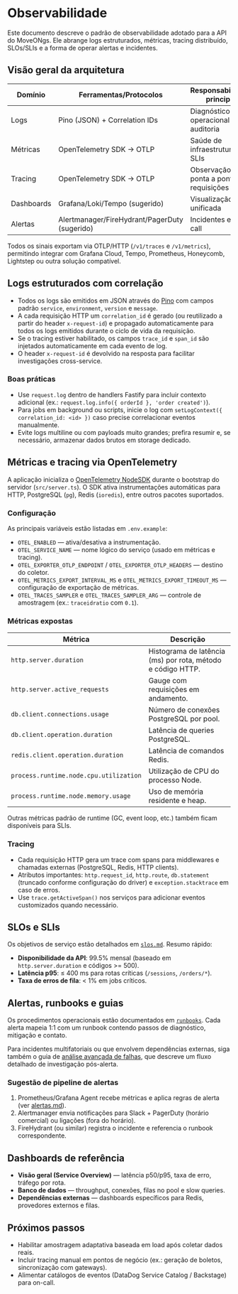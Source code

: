 # Observabilidade

Este documento descreve o padrão de observabilidade adotado para a API do MoveONgs. Ele abrange logs estruturados, métricas, tracing distribuído, SLOs/SLIs e a forma de operar alertas e incidentes.

## Visão geral da arquitetura

| Domínio       | Ferramentas/Protocolos | Responsabilidade principal |
| ------------- | ---------------------- | -------------------------- |
| Logs          | Pino (JSON) + Correlation IDs | Diagnóstico operacional e auditoria |
| Métricas      | OpenTelemetry SDK → OTLP | Saúde de infraestrutura e SLIs |
| Tracing       | OpenTelemetry SDK → OTLP | Observação ponta a ponta das requisições |
| Dashboards    | Grafana/Loki/Tempo (sugerido) | Visualização unificada |
| Alertas       | Alertmanager/FireHydrant/PagerDuty (sugerido) | Incidentes e on-call |

Todos os sinais exportam via OTLP/HTTP (`/v1/traces` e `/v1/metrics`), permitindo integrar com Grafana Cloud, Tempo, Prometheus, Honeycomb, Lightstep ou outra solução compatível.

## Logs estruturados com correlação

* Todos os logs são emitidos em JSON através do [Pino](https://getpino.io) com campos padrão `service`, `environment`, `version` e `message`.
* A cada requisição HTTP um `correlation_id` é gerado (ou reutilizado a partir do header `x-request-id`) e propagado automaticamente para todos os logs emitidos durante o ciclo de vida da requisição.
* Se o tracing estiver habilitado, os campos `trace_id` e `span_id` são injetados automaticamente em cada evento de log.
* O header `x-request-id` é devolvido na resposta para facilitar investigações cross-service.

### Boas práticas

* Use `request.log` dentro de handlers Fastify para incluir contexto adicional (ex.: `request.log.info({ orderId }, 'order created')`).
* Para jobs em background ou scripts, inicie o log com `setLogContext({ correlation_id: <id> })` caso precise correlacionar eventos manualmente.
* Evite logs multiline ou com payloads muito grandes; prefira resumir e, se necessário, armazenar dados brutos em storage dedicado.

## Métricas e tracing via OpenTelemetry

A aplicação inicializa o [OpenTelemetry NodeSDK](https://opentelemetry.io/docs/instrumentation/js) durante o bootstrap do servidor (`src/server.ts`). O SDK ativa instrumentações automáticas para HTTP, PostgreSQL (`pg`), Redis (`ioredis`), entre outros pacotes suportados.

### Configuração

As principais variáveis estão listadas em `.env.example`:

* `OTEL_ENABLED` — ativa/desativa a instrumentação.
* `OTEL_SERVICE_NAME` — nome lógico do serviço (usado em métricas e tracing).
* `OTEL_EXPORTER_OTLP_ENDPOINT` / `OTEL_EXPORTER_OTLP_HEADERS` — destino do coletor.
* `OTEL_METRICS_EXPORT_INTERVAL_MS` e `OTEL_METRICS_EXPORT_TIMEOUT_MS` — configuração de exportação de métricas.
* `OTEL_TRACES_SAMPLER` e `OTEL_TRACES_SAMPLER_ARG` — controle de amostragem (ex.: `traceidratio` com `0.1`).

### Métricas expostas

| Métrica                                   | Descrição                                                      |
| ----------------------------------------- | -------------------------------------------------------------- |
| `http.server.duration`                    | Histograma de latência (ms) por rota, método e código HTTP.     |
| `http.server.active_requests`             | Gauge com requisições em andamento.                             |
| `db.client.connections.usage`             | Número de conexões PostgreSQL por pool.                         |
| `db.client.operation.duration`            | Latência de queries PostgreSQL.                                 |
| `redis.client.operation.duration`         | Latência de comandos Redis.                                     |
| `process.runtime.node.cpu.utilization`    | Utilização de CPU do processo Node.                             |
| `process.runtime.node.memory.usage`       | Uso de memória residente e heap.                                |

Outras métricas padrão de runtime (GC, event loop, etc.) também ficam disponíveis para SLIs.

### Tracing

* Cada requisição HTTP gera um trace com spans para middlewares e chamadas externas (PostgreSQL, Redis, HTTP clients).
* Atributos importantes: `http.request_id`, `http.route`, `db.statement` (truncado conforme configuração do driver) e `exception.stacktrace` em caso de erros.
* Use `trace.getActiveSpan()` nos serviços para adicionar eventos customizados quando necessário.

## SLOs e SLIs

Os objetivos de serviço estão detalhados em [`slos.md`](./slos.md). Resumo rápido:

* **Disponibilidade da API**: 99.5% mensal (baseado em `http.server.duration` e códigos >= 500).
* **Latência p95**: ≤ 400 ms para rotas críticas (`/sessions`, `/orders/*`).
* **Taxa de erros de fila**: < 1% em jobs críticos.

## Alertas, runbooks e guias

Os procedimentos operacionais estão documentados em [`runbooks`](./runbooks). Cada alerta mapeia 1:1 com um runbook contendo passos de diagnóstico, mitigação e contato.

Para incidentes multifatoriais ou que envolvem dependências externas, siga também o guia de [análise avançada de falhas](./analise-avancada-de-falhas.md), que descreve um fluxo detalhado de investigação pós-alerta.

### Sugestão de pipeline de alertas

1. Prometheus/Grafana Agent recebe métricas e aplica regras de alerta (ver [alertas.md](./alertas.md)).
2. Alertmanager envia notificações para Slack + PagerDuty (horário comercial) ou ligações (fora do horário).
3. FireHydrant (ou similar) registra o incidente e referencia o runbook correspondente.

## Dashboards de referência

* **Visão geral (Service Overview)** — latência p50/p95, taxa de erro, tráfego por rota.
* **Banco de dados** — throughput, conexões, filas no pool e slow queries.
* **Dependências externas** — dashboards específicos para Redis, provedores externos e filas.

## Próximos passos

* Habilitar amostragem adaptativa baseada em load após coletar dados reais.
* Incluir tracing manual em pontos de negócio (ex.: geração de boletos, sincronização com gateways).
* Alimentar catálogos de eventos (DataDog Service Catalog / Backstage) para on-call.

